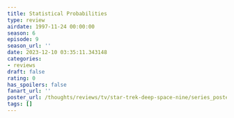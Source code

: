 ```yaml
---
title: Statistical Probabilities
type: review
airdate: 1997-11-24 00:00:00
season: 6
episode: 9
season_url: ''
date: 2023-12-10 03:35:11.343148
categories:
- reviews
draft: false
rating: 0
has_spoilers: false
fanart_url: ''
poster_url: /thoughts/reviews/tv/star-trek-deep-space-nine/series_poster.jpg
tags: []
---
```


